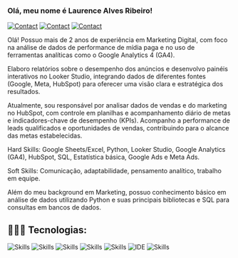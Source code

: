 ### Olá, meu nome é Laurence Alves Ribeiro!

[![Contact](https://img.shields.io/badge/Portfolio-255E63?style=for-the-badge&logo=About.me&logoColor=white)](https://sites.google.com/view/laurencealvesribeiro)
[![Contact](https://img.shields.io/badge/LinkedIn-0077B5?style=for-the-badge&logo=linkedin&logoColor=white)](https://www.linkedin.com/in/laurenceribeiro/)
[![Contact](https://img.shields.io/badge/WhatsApp-25D366?style=for-the-badge&logo=whatsapp&logoColor=white)](https://api.whatsapp.com/send?phone=5549999447791)

Olá! Possuo mais de 2 anos de experiência em Marketing Digital, com foco na análise de dados de performance de mídia paga e no uso de ferramentas analíticas como o Google Analytics 4 (GA4).

Elaboro relatórios sobre o desempenho dos anúncios e desenvolvo painéis interativos no Looker Studio, integrando dados de diferentes fontes (Google, Meta, HubSpot) para oferecer uma visão clara e estratégica dos resultados.

Atualmente, sou responsável por analisar dados de vendas e do marketing no HubSpot, com controle em planilhas e acompanhamento diário de metas e indicadores-chave de desempenho (KPIs). Acompanho a performance de leads qualificados e oportunidades de vendas, contribuindo para o alcance das metas estabelecidas.

Hard Skills: Google Sheets/Excel, Python, Looker Studio, Google Analytics (GA4), HubSpot, SQL, Estatística básica, Google Ads e Meta Ads.

Soft Skills: Comunicação, adaptabilidade, pensamento analítico, trabalho em equipe.

Além do meu background em Marketing, possuo conhecimento básico em análise de dados utilizando Python e suas principais bibliotecas e SQL para consultas em bancos de dados.

## 👨🏻‍💻 Tecnologias:

![Skills](https://img.shields.io/badge/Python-3776AB?style=for-the-badge&logo=python&logoColor=white)
![Skills](https://img.shields.io/badge/Looker-4285F4.svg?style=for-the-badge&logo=Looker&logoColor=white)
![Skills](https://img.shields.io/badge/pandas-150458.svg?style=for-the-badge&logo=pandas&logoColor=white)
![Skills](https://img.shields.io/badge/NumPy-013243.svg?style=for-the-badge&logo=NumPy&logoColor=white)
![Skills](https://img.shields.io/badge/PostgreSQL-316192?style=for-the-badge&logo=postgresql&logoColor=white)
![IDE](https://img.shields.io/badge/Visual_Studio_Code-0078D4?style=for-the-badge&logo=visual%20studio%20code&logoColor=white)
![Skills](https://img.shields.io/badge/Microsoft_Excel-217346?style=for-the-badge&logo=microsoft-excel&logoColor=white)

